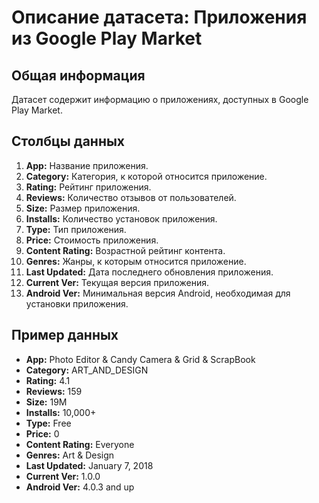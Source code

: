 # Описание датасета: Приложения из Google Play Market

## Общая информация

Датасет содержит информацию о приложениях, доступных в Google Play Market.

## Столбцы данных

1. **App:** Название приложения.
2. **Category:** Категория, к которой относится приложение.
3. **Rating:** Рейтинг приложения.
4. **Reviews:** Количество отзывов от пользователей.
5. **Size:** Размер приложения.
6. **Installs:** Количество установок приложения.
7. **Type:** Тип приложения.
8. **Price:** Стоимость приложения.
9. **Content Rating:** Возрастной рейтинг контента.
10. **Genres:** Жанры, к которым относится приложение.
11. **Last Updated:** Дата последнего обновления приложения.
12. **Current Ver:** Текущая версия приложения.
13. **Android Ver:** Минимальная версия Android, необходимая для установки приложения.

## Пример данных

- **App:** Photo Editor & Candy Camera & Grid & ScrapBook
- **Category:** ART_AND_DESIGN
- **Rating:** 4.1
- **Reviews:** 159
- **Size:** 19M
- **Installs:** 10,000+
- **Type:** Free
- **Price:** 0
- **Content Rating:** Everyone
- **Genres:** Art & Design
- **Last Updated:** January 7, 2018
- **Current Ver:** 1.0.0
- **Android Ver:** 4.0.3 and up

